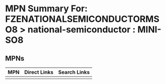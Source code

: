 



# MPN Summary For: FZENATIONALSEMICONDUCTORMSO8 > national-semiconductor : MINI-SO8

## MPNs
  

|MPN|Direct Links|Search Links|
| :--- | :--- | :--- |
||||
